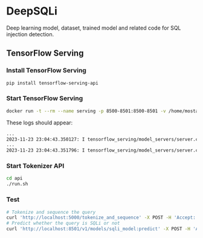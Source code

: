 # DeepSQLi

Deep learning model, dataset, trained model and related code for SQL injection detection.

## TensorFlow Serving

### Install TensorFlow Serving

```bash
pip install tensorflow-serving-api
```

### Start TensorFlow Serving

```bash
docker run -t --rm --name serving -p 8500-8501:8500-8501 -v /home/mostafa/gatewayd/DeepSQLi/sqli_model:/models/sqli_model -e MODEL_NAME=sqli_model tensorflow/serving
```

These logs should appear:

```bash
...
2023-11-23 23:04:43.350127: I tensorflow_serving/model_servers/server.cc:409] Running gRPC ModelServer at 0.0.0.0:8500 ...
...
2023-11-23 23:04:43.351796: I tensorflow_serving/model_servers/server.cc:430] Exporting HTTP/REST API at:localhost:8501 ...
```

### Start Tokenizer API

```bash
cd api
./run.sh
```

### Test

```bash
# Tokenize and sequence the query
curl 'http://localhost:5000/tokenize_and_sequence' -X POST -H 'Accept: application/json' -H 'Content-Type: application/json' --data-raw '{"query":"select * from users where id = 1 or 1=1"}'
# Predict whether the query is SQLi or not
curl 'http://localhost:8501/v1/models/sqli_model:predict' -X POST -H 'Accept: application/json' -H 'Content-Type: application/json' --data-raw '{"inputs":[[0,0,0,0,0,0,0,0,0,0,0,0,0,0,0,0,0,0,0,0,0,0,0,0,0,0,0,0,0,0,0,0,0,0,0,0,0,0,0,0,0,0,0,0,0,0,0,0,0,0,0,0,0,0,0,0,0,0,0,0,0,0,0,0,0,0,0,0,0,0,0,0,0,0,0,0,0,0,0,0,0,0,0,0,0,0,0,0,0,0,0,1,2,21,4,32,3,10,3,3]]}'
```
